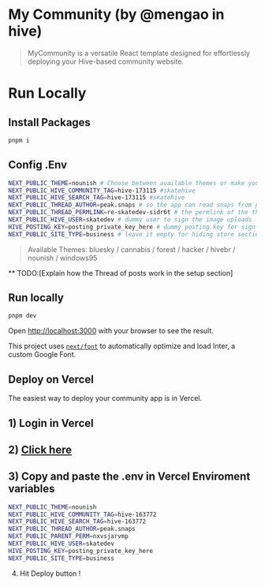 # My Community (by @mengao in hive)

> MyCommunity is a versatile React template designed for effortlessly deploying your Hive-based community website.

# Run Locally 

## Install Packages

```bash
pnpm i
```

## Config .Env

```bash
NEXT_PUBLIC_THEME=nounish # Choose between available themes or make your own
NEXT_PUBLIC_HIVE_COMMUNITY_TAG=hive-173115 #skatehive
NEXT_PUBLIC_HIVE_SEARCH_TAG=hive-173115 #skatehive
NEXT_PUBLIC_THREAD_AUTHOR=peak.snaps # so the app can read snaps from peakd
NEXT_PUBLIC_THREAD_PERMLINK=re-skatedev-sidr6t # the permlink of the thread post (Read the threadpost section)
NEXT_PUBLIC_HIVE_USER=skatedev # dummy user to sign the image uploads
HIVE_POSTING_KEY=posting_private_key_here # dummy posting key for sign image uploads on hive
NEXT_PUBLIC_SITE_TYPE=business # leave it empty for hiding store section, type business to have a store session
```

> Available Themes: bluesky / cannabis / forest / hacker / hivebr / nounish / windows95

** TODO:[Explain how the Thread of posts work in the setup section]

## Run locally 

```bash
pnpm dev
```
Open [http://localhost:3000](http://localhost:3000) with your browser to see the result.


This project uses [`next/font`](https://nextjs.org/docs/basic-features/font-optimization) to automatically optimize and load Inter, a custom Google Font.


## Deploy on Vercel

The easiest way to deploy your community app is in Vercel. 

## 1) Login in Vercel 

## 2) [Click here](https://vercel.com/new/import?s=https%3A%2F%2Fgithub.com%2Fsktbrd%2Fmycommunity&hasTrialAvailable=0&showOptionalTeamCreation=false&project-name=mycommunity&framework=nextjs&totalProjects=1&remainingProjects=1&teamSlug=sktbrds-projects) 

## 3) Copy and paste the .env in Vercel Enviroment variables 

```bash
NEXT_PUBLIC_THEME=nounish
NEXT_PUBLIC_HIVE_COMMUNITY_TAG=hive-163772
NEXT_PUBLIC_HIVE_SEARCH_TAG=hive-163772
NEXT_PUBLIC_THREAD_AUTHOR=peak.snaps
NEXT_PUBLIC_PARENT_PERM=nxvsjarvmp
NEXT_PUBLIC_HIVE_USER=skatedev
HIVE_POSTING_KEY=posting_private_key_here
NEXT_PUBLIC_SITE_TYPE=business
``` 

4) Hit Deploy button !
